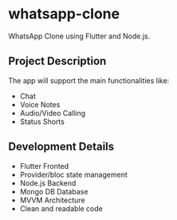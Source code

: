 # whatsapp-clone

WhatsApp Clone using Flutter and Node.js.

## Project Description

The app will support the main functionalities like:
* Chat
* Voice Notes
* Audio/Video Calling
* Status Shorts

## Development Details

* Flutter Fronted
* Provider/bloc state management
* Node.js Backend
* Mongo DB Database
* MVVM Architecture
* Clean and readable code
